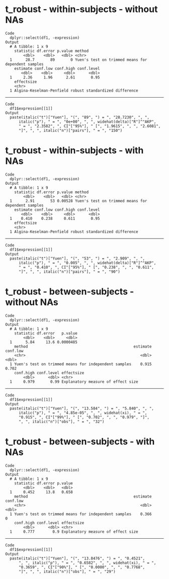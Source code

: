 # t_robust - within-subjects - without NAs

    Code
      dplyr::select(df1, -expression)
    Output
      # A tibble: 1 x 9
        statistic df.error p.value method                                            
            <dbl>    <dbl>   <dbl> <chr>                                             
      1      28.7       89       0 Yuen's test on trimmed means for dependent samples
        estimate conf.low conf.high conf.level
           <dbl>    <dbl>     <dbl>      <dbl>
      1     2.36     1.96      2.61       0.95
        effectsize                                             
        <chr>                                                  
      1 Algina-Keselman-Penfield robust standardized difference

---

    Code
      df1$expression[[1]]
    Output
      paste(italic("t")["Yuen"], "(", "89", ") = ", "28.7230", ", ", 
          italic("p"), " = ", "0e+00", ", ", widehat(delta)["R"]^"AKP", 
          " = ", "2.3582", ", CI"["95%"], " [", "1.9615", ", ", "2.6081", 
          "]", ", ", italic("n")["pairs"], " = ", "150")

# t_robust - within-subjects - with NAs

    Code
      dplyr::select(df1, -expression)
    Output
      # A tibble: 1 x 9
        statistic df.error p.value method                                            
            <dbl>    <dbl>   <dbl> <chr>                                             
      1      2.91       53 0.00528 Yuen's test on trimmed means for dependent samples
        estimate conf.low conf.high conf.level
           <dbl>    <dbl>     <dbl>      <dbl>
      1    0.410    0.238     0.611       0.95
        effectsize                                             
        <chr>                                                  
      1 Algina-Keselman-Penfield robust standardized difference

---

    Code
      df1$expression[[1]]
    Output
      paste(italic("t")["Yuen"], "(", "53", ") = ", "2.909", ", ", 
          italic("p"), " = ", "0.005", ", ", widehat(delta)["R"]^"AKP", 
          " = ", "0.410", ", CI"["95%"], " [", "0.238", ", ", "0.611", 
          "]", ", ", italic("n")["pairs"], " = ", "90")

# t_robust - between-subjects - without NAs

    Code
      dplyr::select(df1, -expression)
    Output
      # A tibble: 1 x 9
        statistic df.error   p.value
            <dbl>    <dbl>     <dbl>
      1      5.84     13.6 0.0000485
        method                                               estimate conf.low
        <chr>                                                   <dbl>    <dbl>
      1 Yuen's test on trimmed means for independent samples    0.915    0.702
        conf.high conf.level effectsize                        
            <dbl>      <dbl> <chr>                             
      1     0.979       0.99 Explanatory measure of effect size

---

    Code
      df1$expression[[1]]
    Output
      paste(italic("t")["Yuen"], "(", "13.584", ") = ", "5.840", ", ", 
          italic("p"), " = ", "4.85e-05", ", ", widehat(xi), " = ", 
          "0.915", ", CI"["99%"], " [", "0.702", ", ", "0.979", "]", 
          ", ", italic("n")["obs"], " = ", "32")

# t_robust - between-subjects - with NAs

    Code
      dplyr::select(df1, -expression)
    Output
      # A tibble: 1 x 9
        statistic df.error p.value
            <dbl>    <dbl>   <dbl>
      1     0.452     13.8   0.658
        method                                               estimate conf.low
        <chr>                                                   <dbl>    <dbl>
      1 Yuen's test on trimmed means for independent samples    0.366        0
        conf.high conf.level effectsize                        
            <dbl>      <dbl> <chr>                             
      1     0.777        0.9 Explanatory measure of effect size

---

    Code
      df1$expression[[1]]
    Output
      paste(italic("t")["Yuen"], "(", "13.8476", ") = ", "0.4521", 
          ", ", italic("p"), " = ", "0.6582", ", ", widehat(xi), " = ", 
          "0.3659", ", CI"["90%"], " [", "0.0000", ", ", "0.7768", 
          "]", ", ", italic("n")["obs"], " = ", "29")

